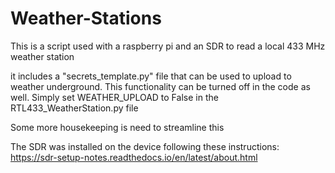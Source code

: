 # Weather-Stations


This is a script used with a raspberry pi and an SDR to read a local 433 MHz weather station

it includes a "secrets_template.py" file that can be used to upload to weather underground. This functionality can be turned off in the code as well. Simply set WEATHER_UPLOAD to False in the RTL433_WeatherStation.py file

Some more housekeeping is need to streamline this



The SDR was installed on the device following these instructions: https://sdr-setup-notes.readthedocs.io/en/latest/about.html

